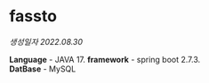 # fassto
*생성일자 2022.08.30*
  
**Language** - JAVA 17.
**framework** - spring boot 2.7.3.  
**DatBase** - MySQL
